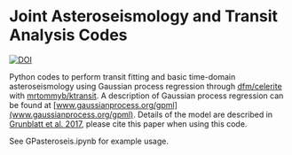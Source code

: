# Joint Asteroseismology and Transit Analysis Codes

[![DOI](https://zenodo.org/badge/104820986.svg)](https://zenodo.org/badge/latestdoi/104820986)

Python codes to perform transit fitting and basic time-domain asteroseismology using Gaussian process regression through [dfm/celerite](www.github.com/dfm/celerite/) with [mrtommyb/ktransit](www.github.com/mrtommyb/ktransit/). A description of Gaussian process regression can be found at [www.gaussianprocess.org/gpml](www.gaussianprocess.org/gpml). Details of the model are described in [Grunblatt et al. 2017](https://arxiv.org/abs/1706.05865), please cite this paper when using this code.

See GPasteroseis.ipynb for example usage.
